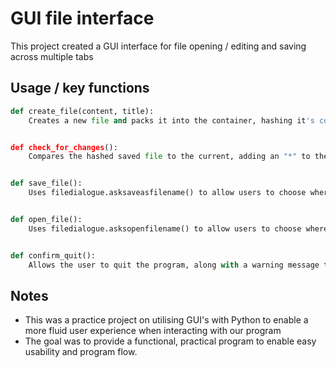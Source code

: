 # GUI file interface

This project created a GUI interface for file opening / editing and saving across multiple tabs

## Usage / key functions

```python
def create_file(content, title):
    Creates a new file and packs it into the container, hashing it's contents to allow comparison to check for unsaved changes


def check_for_changes():
    Compares the hashed saved file to the current, adding an "*" to the filename if there are unsaved changes


def save_file():
    Uses filedialogue.asksaveasfilename() to allow users to choose where to save the file and how to name it etc


def open_file():
    Uses filedialogue.asksopenfilename() to allow users to choose where to open the file they wish to work on


def confirm_quit():
    Allows the user to quit the program, along with a warning message to the user if there are unsaved changes

```

## Notes
- This was a practice project on utilising GUI's with Python to enable a more fluid user experience when interacting with our program
- The goal was to provide a functional, practical program to enable easy usability and program flow.
